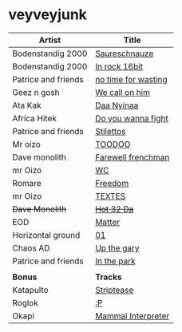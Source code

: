 veyveyjunk
==========

| Artist | Title |
| ---- | ---- |
| Bodenstandig 2000 | [Saureschnauze](http://www.youtube.com/watch?v=8u0NZj1ChTg) |
| Bodenstandig 2000 | [In rock 16bit](http://www.youtube.com/watch?v=4hfizCUR8vk) |
| Patrice and friends | [no time for wasting](http://www.youtube.com/watch?v=gSF58rtIq5Y) |
| Geez n gosh | [We call on him](http://www.youtube.com/watch?v=4CeayZdsZcg) |
| Ata Kak | [Daa Nyinaa](http://www.youtube.com/watch?v=zW28iwIikq8) |
| Africa Hitek | [Do you wanna fight](https://www.youtube.com/watch?v=Mg6m_mCFxF4) |
| Patrice and friends | [Stilettos](http://www.youtube.com/watch?v=F6o3_ri9k5U) |
| Mr oizo | [TOODOO](http://www.youtube.com/watch?v=9kIPowsY_JI) |
| Dave monolith | [Farewell frenchman](http://www.youtube.com/watch?v=nvMIiqm47TY) |
| mr Oizo | [WC](http://www.youtube.com/watch?v=mTwERz2vQkc) |
| Romare | [Freedom](https://www.youtube.com/watch?v=_KfBY-vPlB8) |
| mr Oizo | [TEXTES](http://www.youtube.com/watch?v=4f4v0vcMGS8) |
| <s> Dave Monolith </s> | <s>[Hot 32 Da](http://www.youtube.com/watch?v=FyRh6OLxXJk)</s> |
| EOD | [Matter](http://www.youtube.com/watch?v=urvRdwxwVGo) |
| Horizontal ground | [01](https://www.youtube.com/watch?v=XjUTL72_YgE) | 
| Chaos AD | [Up the gary](http://www.youtube.com/watch?v=9VzvkcV686M) |
| Patrice and friends | [In the park](http://grooveshark.com/#!/s/In+The+Park/4mFnOV?src=5) | 
| | |
| **Bonus** | **Tracks** |
| Katapulto | [Striptease](http://www.upitup.com/controlcenter/catalogue/upfree31/mp3/upfree31-Track12.mp3) |
| Roglok | [:P](http://www.upitup.com/controlcenter/catalogue/upfree31/mp3/upfree31-Track04.mp3) |
| Okapi | [Mammal Interpreter](http://www.upitup.com/controlcenter/catalogue/upfree31/mp3/upfree31-Track10.mp3)	|
